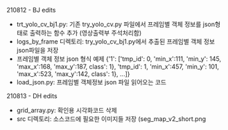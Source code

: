 210812 - BJ edits
- trt_yolo_cv_bj1.py: 기존 try_yolo_cv.py 파일에서 프레임별 객체 정보를 json형태로 출력하는 함수 추가 (영상출력부 주석처리함)
- logs_by_frame 디렉토리: try_yolo_cv_bj1.py에서 추출된 프레임별 객체 정보 json파일을 저장
- 프레임별 객체 정보 json 형식 예제 {'1': ['tmp_id': 0, 'min_x':111, 'min_y': 145, 'max_x':168, 'max_y':187, class': 1}, 'tmp_id': 1, 'min_x':457, 'min_y': 101, 'max_x':523, 'max_y':142, class': 1}, ...]}
- load_json.py: 프레임별 객체정보 json 파일 읽어오는 코드 

210813 - DH edits
- grid_array.py: 확인용 시각화코드 삭제
- src 디렉토리: 소스코드에 필요한 이미지들 저장 (seg_map_v2_short.png 
